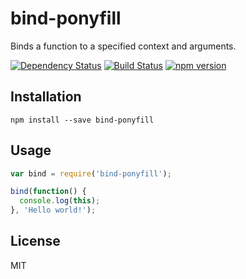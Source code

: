 # bind-ponyfill

Binds a function to a specified context and arguments.

[![Dependency Status](https://david-dm.org/zkochan/bind-ponyfill/status.svg?style=flat)](https://david-dm.org/zkochan/bind-ponyfill)
[![Build Status](https://travis-ci.org/zkochan/bind-ponyfill.svg?branch=master)](https://travis-ci.org/zkochan/bind-ponyfill)
[![npm version](https://badge.fury.io/js/bind-ponyfill.svg)](http://badge.fury.io/js/bind-ponyfill)


## Installation

```
npm install --save bind-ponyfill
```


## Usage

```js
var bind = require('bind-ponyfill');

bind(function() {
  console.log(this);
}, 'Hello world!');
```


## License

MIT
